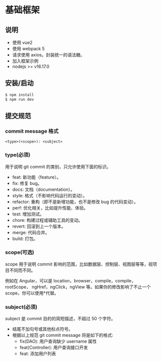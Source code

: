 # 基础框架

## 说明

- 使用 vue2
- 使用 webpack 5
- 请求使用 axios。封装统一的语法糖。
- 加入框架示例
- nodejs >= v16.17.0

## 安装/启动

```bash
$ npm install
$ npm run dev
```

## 提交规范

### commit message 格式

```
<type>(<scope>): <subject>
```

### type(必须)

用于说明 git commit 的类别，只允许使用下面的标识。

- feat: 新功能（feature）。
- fix: 修复 bug。
- docs: 文档（documentation）。
- style: 格式（不影响代码运行的变动）。
- refactor: 重构（即不是新增功能，也不是修改 bug 的代码变动）。
- perf: 优化相关，比如提升性能、体验。
- test: 增加测试。
- chore: 构建过程或辅助工具的变动。
- revert: 回滚到上一个版本。
- merge: 代码合并。
- build: 打包。

### scope(可选)

scope 用于说明 commit 影响的范围，比如数据层、控制层、视图层等等，视项目不同而不同。

例如在 Angular，可以是 location，browser，compile，compile，rootScope， ngHref，ngClick，ngView 等。如果你的修改影响了不止一个 scope，你可以使用\*代替。

### subject(必须)

subject 是 commit 目的的简短描述，不超过 50 个字符。

- 结尾不加句号或其他标点符号。
- 根据以上规范 git commit message 将是如下的格式:
  - fix(DAO): 用户查询缺少 username 属性
  - feat(Controller): 用户查询接口开发
  - feat: 添加用户列表
